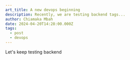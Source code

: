 ```yaml
---
art_title: A new devops beginning
description: Recently, we are testing backend tags...
author: Chiamaka Mbah
date: 2024-04-20T14:28:00.000Z
tags:
  - post
  - devops
---
```


Let's keep testing backend

